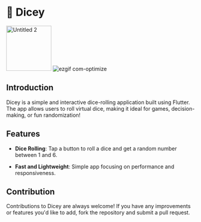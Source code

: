 # 🎲 Dicey 
<img width="120" alt="Untitled 2" src="https://github.com/user-attachments/assets/511948e0-df98-4585-893d-73ebb0a18baa"> ![ezgif com-optimize](https://github.com/user-attachments/assets/7604d430-e74e-4c0a-b2b2-d6d7077adbfe)


## Introduction
 Dicey is a simple and interactive dice-rolling application built using Flutter. The app allows users to roll virtual dice, making it ideal for games, decision-making, or fun randomization!
 

## Features
- **Dice Rolling**: Tap a button to roll a dice and get a random number between 1 and 6.

- **Fast and Lightweight**: Simple app focusing on performance and responsiveness.


## Contribution

Contributions to Dicey are always welcome! If you have any improvements or features you'd like to add, fork the repository and submit a pull request.
